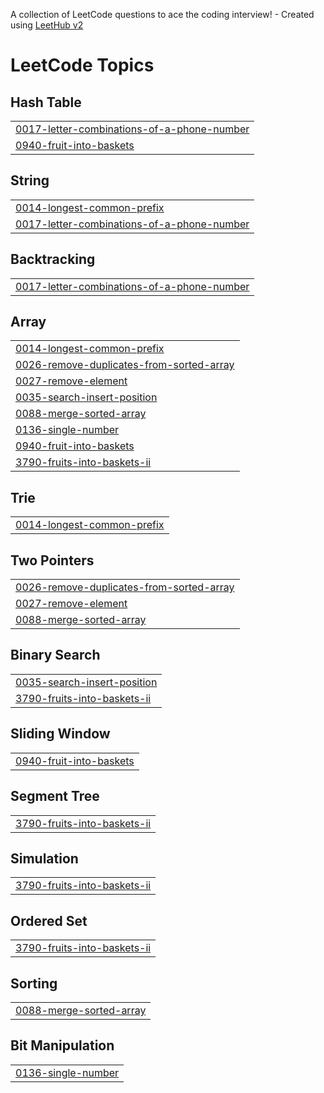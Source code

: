 A collection of LeetCode questions to ace the coding interview! - Created using [LeetHub v2](https://github.com/arunbhardwaj/LeetHub-2.0)
<!---LeetCode Topics Start-->
# LeetCode Topics
## Hash Table
|  |
| ------- |
| [0017-letter-combinations-of-a-phone-number](https://github.com/Vamsipragada2005/LeetCode_Sub/tree/master/0017-letter-combinations-of-a-phone-number) |
| [0940-fruit-into-baskets](https://github.com/Vamsipragada2005/LeetCode_Sub/tree/master/0940-fruit-into-baskets) |
## String
|  |
| ------- |
| [0014-longest-common-prefix](https://github.com/Vamsipragada2005/LeetCode_Sub/tree/master/0014-longest-common-prefix) |
| [0017-letter-combinations-of-a-phone-number](https://github.com/Vamsipragada2005/LeetCode_Sub/tree/master/0017-letter-combinations-of-a-phone-number) |
## Backtracking
|  |
| ------- |
| [0017-letter-combinations-of-a-phone-number](https://github.com/Vamsipragada2005/LeetCode_Sub/tree/master/0017-letter-combinations-of-a-phone-number) |
## Array
|  |
| ------- |
| [0014-longest-common-prefix](https://github.com/Vamsipragada2005/LeetCode_Sub/tree/master/0014-longest-common-prefix) |
| [0026-remove-duplicates-from-sorted-array](https://github.com/Vamsipragada2005/LeetCode_Sub/tree/master/0026-remove-duplicates-from-sorted-array) |
| [0027-remove-element](https://github.com/Vamsipragada2005/LeetCode_Sub/tree/master/0027-remove-element) |
| [0035-search-insert-position](https://github.com/Vamsipragada2005/LeetCode_Sub/tree/master/0035-search-insert-position) |
| [0088-merge-sorted-array](https://github.com/Vamsipragada2005/LeetCode_Sub/tree/master/0088-merge-sorted-array) |
| [0136-single-number](https://github.com/Vamsipragada2005/LeetCode_Sub/tree/master/0136-single-number) |
| [0940-fruit-into-baskets](https://github.com/Vamsipragada2005/LeetCode_Sub/tree/master/0940-fruit-into-baskets) |
| [3790-fruits-into-baskets-ii](https://github.com/Vamsipragada2005/LeetCode_Sub/tree/master/3790-fruits-into-baskets-ii) |
## Trie
|  |
| ------- |
| [0014-longest-common-prefix](https://github.com/Vamsipragada2005/LeetCode_Sub/tree/master/0014-longest-common-prefix) |
## Two Pointers
|  |
| ------- |
| [0026-remove-duplicates-from-sorted-array](https://github.com/Vamsipragada2005/LeetCode_Sub/tree/master/0026-remove-duplicates-from-sorted-array) |
| [0027-remove-element](https://github.com/Vamsipragada2005/LeetCode_Sub/tree/master/0027-remove-element) |
| [0088-merge-sorted-array](https://github.com/Vamsipragada2005/LeetCode_Sub/tree/master/0088-merge-sorted-array) |
## Binary Search
|  |
| ------- |
| [0035-search-insert-position](https://github.com/Vamsipragada2005/LeetCode_Sub/tree/master/0035-search-insert-position) |
| [3790-fruits-into-baskets-ii](https://github.com/Vamsipragada2005/LeetCode_Sub/tree/master/3790-fruits-into-baskets-ii) |
## Sliding Window
|  |
| ------- |
| [0940-fruit-into-baskets](https://github.com/Vamsipragada2005/LeetCode_Sub/tree/master/0940-fruit-into-baskets) |
## Segment Tree
|  |
| ------- |
| [3790-fruits-into-baskets-ii](https://github.com/Vamsipragada2005/LeetCode_Sub/tree/master/3790-fruits-into-baskets-ii) |
## Simulation
|  |
| ------- |
| [3790-fruits-into-baskets-ii](https://github.com/Vamsipragada2005/LeetCode_Sub/tree/master/3790-fruits-into-baskets-ii) |
## Ordered Set
|  |
| ------- |
| [3790-fruits-into-baskets-ii](https://github.com/Vamsipragada2005/LeetCode_Sub/tree/master/3790-fruits-into-baskets-ii) |
## Sorting
|  |
| ------- |
| [0088-merge-sorted-array](https://github.com/Vamsipragada2005/LeetCode_Sub/tree/master/0088-merge-sorted-array) |
## Bit Manipulation
|  |
| ------- |
| [0136-single-number](https://github.com/Vamsipragada2005/LeetCode_Sub/tree/master/0136-single-number) |
<!---LeetCode Topics End-->